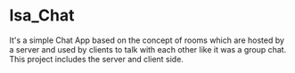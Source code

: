 # Isa_Chat
It's a simple Chat App based on the concept of rooms which are hosted by a server and used by clients to talk with each other like it was a group chat. This project includes the server and client side.
